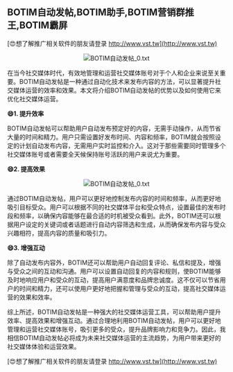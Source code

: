 ## **BOTIM自动发帖,BOTIM助手,BOTIM营销群推王,BOTIM霸屏**

[😍想了解推广相关软件的朋友请登录 http://www.vst.tw](http://www.vst.tw)

 <center><img src="https://vst.tw/MP4/tuiguang/png/6.png" alt="BOTIM自动发帖_0.txt"></center>

在当今社交媒体时代，有效地管理和运营社交媒体账号对于个人和企业来说至关重要。BOTIM自动发帖是一种通过自动化技术来发布内容的方法，可以显著提升社交媒体运营的效率和效果。本文将介绍BOTIM自动发帖的优势以及如何使用它来优化社交媒体运营。

**😄1. 提升效率**

BOTIM自动发帖可以帮助用户自动发布预定好的内容，无需手动操作，从而节省大量的时间和精力。用户只需设置好发布时间、内容和频率，BOTIM就会按照设定的计划自动发布内容，无需用户实时监控和介入。这对于那些需要同时管理多个社交媒体账号或者需要全天候保持账号活跃的用户来说尤为重要。

**😄2. 提高效果**

 <center><img src="https://vst.tw/MP4/tuiguang/png/5.png" alt="BOTIM自动发帖_0.txt"></center>

通过BOTIM自动发帖，用户可以更好地控制发布内容的时间和频率，从而更好地吸引目标受众。用户可以根据不同的社交媒体平台和受众特点，设置最佳的发布时段和频率，以确保内容能够在最合适的时机被受众看到。此外，BOTIM还可以根据用户设定的关键词或者话题进行自动内容筛选和生成，从而确保发布内容与受众兴趣相符，提高内容的质量和吸引力。

**😄3. 增强互动**

除了自动发布内容外，BOTIM还可以帮助用户自动回复评论、私信和提及，增强与受众之间的互动和沟通。用户可以设置自动回复的内容和规则，使BOTIM能够及时地响应用户和受众的互动，提高用户满意度和品牌忠诚度。这不仅可以节省用户的时间和精力，还可以使用户更好地把握和管理与受众的互动，提高社交媒体运营的效果和效率。

综上所述，BOTIM自动发帖是一种强大的社交媒体运营工具，可以帮助用户提升效率、提高效果和增强互动。通过合理地利用BOTIM自动发帖，用户可以更好地管理和运营社交媒体账号，吸引更多的受众，提升品牌影响力和竞争力。因此，我相信BOTIM自动发帖必将成为未来社交媒体运营的主流趋势，为用户带来更好的社交媒体体验和运营效果。

[😍想了解推广相关软件的朋友请登录 http://www.vst.tw](http://www.vst.tw)



